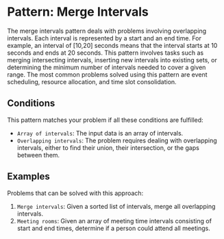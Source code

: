 # Pattern: Merge Intervals

The merge intervals pattern deals with problems involving overlapping intervals. Each interval is represented by a start and an end time. For example, an interval of [10,20] seconds means that the interval starts at 10 seconds and ends at 20 seconds. This pattern involves tasks such as merging intersecting intervals, inserting new intervals into existing sets, or determining the minimum number of intervals needed to cover a given range. The most common problems solved using this pattern are event scheduling, resource allocation, and time slot consolidation.

## Conditions

This pattern matches your problem if all these conditions are fulfilled:

- `Array of intervals`: The input data is an array of intervals.
- `Overlapping intervals`: The problem requires dealing with overlapping intervals, either to find their union, their intersection, or the gaps between them.

## Examples

Problems that can be solved with this approach:

1. `Merge intervals`: Given a sorted list of intervals, merge all overlapping intervals.
2. `Meeting rooms`: Given an array of meeting time intervals consisting of start and end times, determine if a person could attend all meetings.
